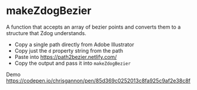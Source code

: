 # makeZdogBezier
A function that accepts an array of bezier points and converts them to a structure that Zdog understands.

- Copy a single path directly from Adobe Illustrator
- Copy just the `d` property string from the path
- Paste into https://path2bezier.netlify.com/
- Copy the output and pass it into `makeZdogBezier`
 

Demo
https://codepen.io/chrisgannon/pen/85d369c0252013c8fa925c9af2e38c8f
